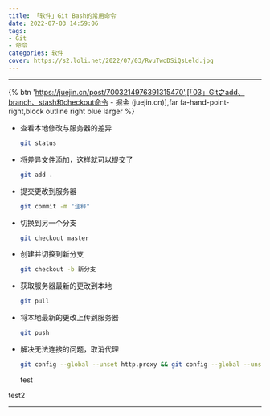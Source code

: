 ```yaml
---
title: 「软件」Git Bash的常用命令
date: 2022-07-03 14:59:06
tags:
- Git
- 命令
categories: 软件
cover: https://s2.loli.net/2022/07/03/RvuTwoDSiQsLeld.jpg 
---
```


---

{% btn 'https://juejin.cn/post/7003214976391315470',[「03」Git之add、branch、stash和checkout命令 - 掘金 (juejin.cn)],far fa-hand-point-right,block outline right blue larger %}

- 查看本地修改与服务器的差异

  ~~~bash
  git status
  ~~~

- 将差异文件添加，这样就可以提交了

  ~~~bash
  git add .
  ~~~

- 提交更改到服务器

  ~~~bash
  git commit -m "注释"
  ~~~

- 切换到另一个分支

  ~~~bash
  git checkout master
  ~~~

- 创建并切换到新分支

  ~~~bash
  git checkout -b 新分支
  ~~~

- 获取服务器最新的更改到本地

  ~~~bash
  git pull
  ~~~

- 将本地最新的更改上传到服务器

  ~~~bash
  git push
  ~~~

- 解决无法连接的问题，取消代理

  ~~~bash
  git config --global --unset http.proxy && git config --global --unset https.proxy
  ~~~

  
  
  test

test2
  

---
